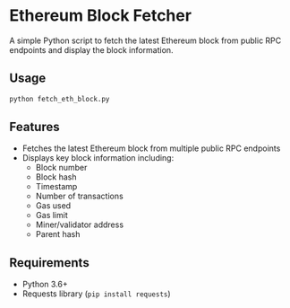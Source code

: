 # Ethereum Block Fetcher

A simple Python script to fetch the latest Ethereum block from public RPC endpoints and display the block information.

## Usage

```bash
python fetch_eth_block.py
```

## Features

- Fetches the latest Ethereum block from multiple public RPC endpoints
- Displays key block information including:
  - Block number
  - Block hash
  - Timestamp
  - Number of transactions
  - Gas used
  - Gas limit
  - Miner/validator address
  - Parent hash

## Requirements

- Python 3.6+
- Requests library (`pip install requests`)
